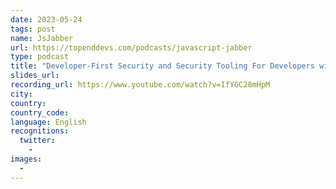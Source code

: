 ```yaml
---
date: 2023-05-24
tags: post
name: JsJabber
url: https://topenddevs.com/podcasts/javascript-jabber
type: podcast
title: "Developer-First Security and Security Tooling For Developers with Liran Tal & Brian Vermeer"
slides_url:
recording_url: https://www.youtube.com/watch?v=IfYGC28mHpM
city: 
country: 
country_code: 
language: English
recognitions:
  twitter:
    - 
images:  
  - 
---
```

